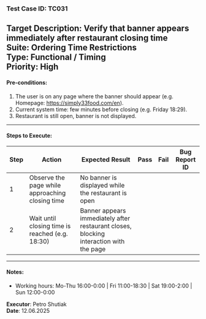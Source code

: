 ### Test Case ID: TC031  
**Target Description**: Verify that banner appears immediately after restaurant closing time  
**Suite**: Ordering Time Restrictions  
**Type**: Functional / Timing  
**Priority**: High  
---

#### Pre-conditions:
1. The user is on any page where the banner should appear (e.g. Homepage: https://simply33food.com/en).  
2. Current system time: few minutes before closing (e.g. Friday 18:29).  
3. Restaurant is still open, banner is not displayed.

---

#### Steps to Execute:

| Step | Action | Expected Result | Pass | Fail | Bug Report ID |
|------|--------|------------------|------|------|----------------|
| 1 | Observe the page while approaching closing time | No banner is displayed while the restaurant is open |      |      |                |
| 2 | Wait until closing time is reached (e.g. 18:30) | Banner appears immediately after restaurant closes, blocking interaction with the page |      |      |                |

---

#### Notes:
- Working hours: Mo-Thu 16:00-0:00 | Fri 11:00-18:30 | Sat 19:00-2:00 | Sun 12:00-0:00

**Executor**: Petro Shutiak  
**Date**: 12.06.2025  
